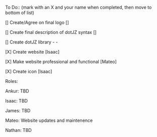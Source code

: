 To Do::      (mark with an X and your name when completed, then move to bottom of list)

[] Create/Agree on final logo []

[] Create final description of dotJZ syntax []

[] Create dotJZ library - -

[X] Create website [Isaac]

[X] Make website professional and functional [Mateo]

[X] Create icon [Isaac]

Roles:

Ankur: TBD

Isaac: TBD

James: TBD

Mateo: Website updates and maintenence

Nathan: TBD
